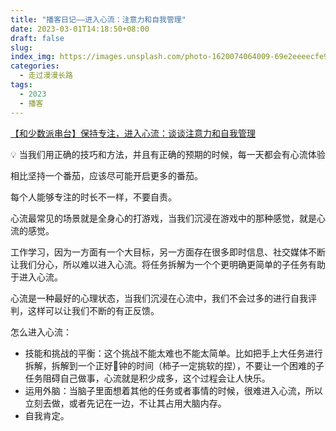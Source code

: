 ```yaml
---
title: "播客日记——进入心流：注意力和自我管理"
date: 2023-03-01T14:18:50+08:00
draft: false
slug: 
index_img: https://images.unsplash.com/photo-1620074064009-69e2eeeecfe9?ixlib=rb-4.0.3&q=50&fm=webp&crop=entropy&cs=srgb&width=400&fmt=webp
categories:
  - 走过漫漫长路
tags:
  - 2023
  - 播客
---
```


[【和少数派串台】保持专注，进入心流：谈谈注意力和自我管理](https://www.xiaoyuzhoufm.com/episode/63e2636551a4e4150af4dd5d)

💡 当我们用正确的技巧和方法，并且有正确的预期的时候，每一天都会有心流体验

相比坚持一个番茄，应该尽可能开启更多的番茄。

每个人能够专注的时长不一样，不要自责。

心流最常见的场景就是全身心的打游戏，当我们沉浸在游戏中的那种感觉，就是心流的感觉。

工作学习，因为一方面有一个大目标，另一方面存在很多即时信息、社交媒体不断让我们分心，所以难以进入心流。将任务拆解为一个个更明确更简单的子任务有助于进入心流。

心流是一种最好的心理状态，当我们沉浸在心流中，我们不会过多的进行自我评判，这样可以让我们不断的有正反馈。

怎么进入心流：

- 技能和挑战的平衡：这个挑战不能太难也不能太简单。比如把手上大任务进行拆解，拆解到一个正好🍅钟的时间（柿子一定挑软的捏），不要让一个困难的子任务阻碍自己做事，心流就是积少成多，这个过程会让人快乐。
- 运用外脑：当脑子里面想着其他的任务或者事情的时候，很难进入心流，所以立刻去做，或者先记在一边，不让其占用大脑内存。
- 自我肯定。